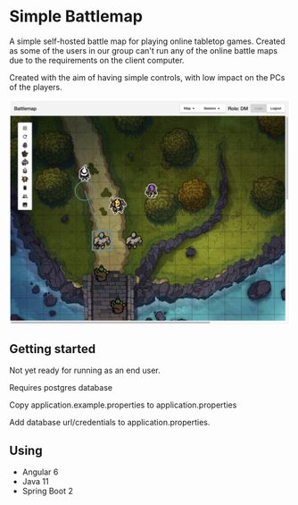 # Simple Battlemap
A simple self-hosted battle map for playing online tabletop games. Created as some of the users in our group can't run any of the online battle maps due to the requirements on the client computer.

Created with the aim of having simple controls, with low impact on the PCs of the players.

![DM View](/docs/dm_screen.png)

## Getting started
Not yet ready for running as an end user.

Requires postgres database

Copy application.example.properties to application.properties

Add database url/credentials to application.properties.

## Using
* Angular 6
* Java 11
* Spring Boot 2
